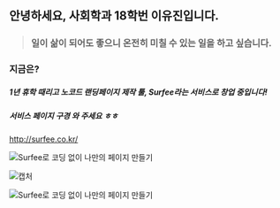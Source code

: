 ## 안녕하세요, 사회학과 18학번 **이유진**입니다. 



> ### 일이 삶이 되어도 좋으니 온전히 미칠 수 있는 일을 하고 싶습니다.



### 지금은?

##### 1년 휴학 때리고 **노코드 랜딩페이지 제작 툴, Surfee**라는 서비스로 창업 중입니다!

##### 서비스 페이지 구경 와 주세요 ㅎㅎ

<http://surfee.co.kr/>



![Surfee로 코딩 없이 나만의 페이지 만들기](/Desktop/Surfee.png)

![캡처](/uploads/1848994ad25765da30fa8ef3684c67bc/캡처.PNG)

![Surfee로 코딩 없이 나만의 페이지 만들기](/desktop/Surfee.png "Surfee 홈페이지")

